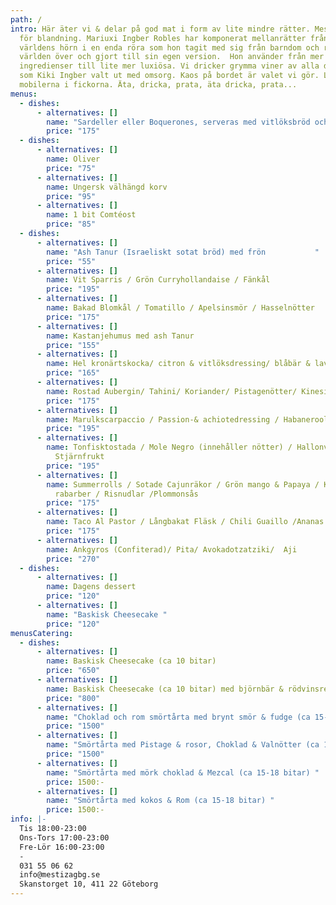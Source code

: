 ```yaml
---
path: /
intro: Här äter vi & delar på god mat i form av lite mindre rätter. Mestiza står
  för blandning. Mariuxi Ingber Robles har komponerat mellanrätter från alla
  världens hörn i en enda röra som hon tagit med sig från barndom och resor
  världen över och gjort till sin egen version.  Hon använder från mer enkla
  ingredienser till lite mer luxiösa. Vi dricker grymma viner av alla dess slag,
  som Kiki Ingber valt ut med omsorg. Kaos på bordet är valet vi gör. Lämna
  mobilerna i fickorna. Äta, dricka, prata, äta dricka, prata...
menus:
  - dishes:
      - alternatives: []
        name: "Sardeller eller Boquerones, serveras med vitlöksbröd och citron. "
        price: "175"
  - dishes:
      - alternatives: []
        name: Oliver
        price: "75"
      - alternatives: []
        name: Ungersk välhängd korv
        price: "95"
      - alternatives: []
        name: 1 bit Comtéost
        price: "85"
  - dishes:
      - alternatives: []
        name: "Ash Tanur (Israeliskt sotat bröd) med frön           "
        price: "55"
      - alternatives: []
        name: Vit Sparris / Grön Curryhollandaise / Fänkål
        price: "195"
      - alternatives: []
        name: Bakad Blomkål / Tomatillo / Apelsinsmör / Hasselnötter
        price: "175"
      - alternatives: []
        name: Kastanjehumus med ash Tanur
        price: "155"
      - alternatives: []
        name: Hel kronärtskocka/ citron & vitlöksdressing/ blåbär & lavendelmajo
        price: "165"
      - alternatives: []
        name: Rostad Aubergin/ Tahini/ Koriander/ Pistagenötter/ Kinesisk Chili
        price: "175"
      - alternatives: []
        name: Marulkscarpaccio / Passion-& achiotedressing / Habaneroolja
        price: "195"
      - alternatives: []
        name: Tonfisktostada / Mole Negro (innehåller nötter) / Hallonvinägrett /
          Stjärnfrukt
        price: "195"
      - alternatives: []
        name: Summerrolls / Sotade Cajunräkor / Grön mango & Papaya / Kimchi med
          rabarber / Risnudlar /Plommonsås
        price: "175"
      - alternatives: []
        name: Taco Al Pastor / Långbakat Fläsk / Chili Guaillo /Ananas / Koriander
        price: "175"
      - alternatives: []
        name: Ankgyros (Confiterad)/ Pita/ Avokadotzatziki/  Aji
        price: "270"
  - dishes:
      - alternatives: []
        name: Dagens dessert
        price: "120"
      - alternatives: []
        name: "Baskisk Cheesecake "
        price: "120"
menusCatering:
  - dishes:
      - alternatives: []
        name: Baskisk Cheesecake (ca 10 bitar)
        price: "650"
      - alternatives: []
        name: Baskisk Cheesecake (ca 10 bitar) med björnbär & rödvinsreduktion
        price: "800"
      - alternatives: []
        name: "Choklad och rom smörtårta med brynt smör & fudge (ca 15-18 bitar) "
        price: "1500"
      - alternatives: []
        name: "Smörtårta med Pistage & rosor, Choklad & Valnötter (ca 15-18 bitar) "
        price: "1500"
      - alternatives: []
        name: "Smörtårta med mörk choklad & Mezcal (ca 15-18 bitar) "
        price: 1500:-
      - alternatives: []
        name: "Smörtårta med kokos & Rom (ca 15-18 bitar) "
        price: 1500:-
info: |-
  Tis 18:00-23:00
  Ons-Tors 17:00-23:00
  Fre-Lör 16:00-23:00 
  -
  031 55 06 62
  info@mestizagbg.se
  Skanstorget 10, 411 22 Göteborg
---
```

